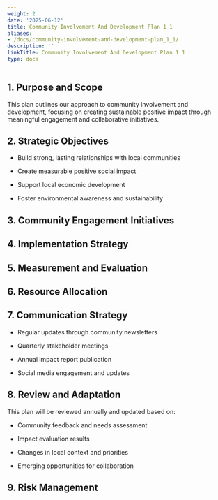 ```yaml
---
weight: 2
date: '2025-06-12'
title: Community Involvement And Development Plan 1 1
aliases:
- /docs/community-involvement-and-development-plan_1_1/
description: ''
linkTitle: Community Involvement And Development Plan 1 1
type: docs
---
```


<!-- Unsupported block type: table_of_contents -->

## 1. Purpose and Scope

This plan outlines our approach to community involvement and development, focusing on creating sustainable positive impact through meaningful engagement and collaborative initiatives.

## 2. Strategic Objectives

- Build strong, lasting relationships with local communities

- Create measurable positive social impact

- Support local economic development

- Foster environmental awareness and sustainability

## 3. Community Engagement Initiatives

<!-- Unsupported block type: toggle -->

<!-- Unsupported block type: toggle -->

## 4. Implementation Strategy

<!-- Unsupported block type: table -->

## 5. Measurement and Evaluation

<!-- Unsupported block type: toggle -->

## 6. Resource Allocation

<!-- Unsupported block type: callout -->

## 7. Communication Strategy

- Regular updates through community newsletters

- Quarterly stakeholder meetings

- Annual impact report publication

- Social media engagement and updates

## 8. Review and Adaptation

This plan will be reviewed annually and updated based on:

- Community feedback and needs assessment

- Impact evaluation results

- Changes in local context and priorities

- Emerging opportunities for collaboration

## 9. Risk Management

<!-- Unsupported block type: toggle -->

